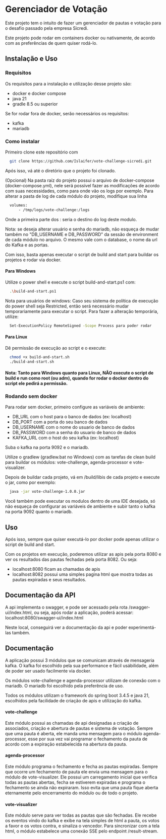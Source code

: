 
# Gerenciador de Votação

Este projeto tem o intuito de fazer um gerenciador de pautas e votação para o desafio passado pela empresa Sicredi.

Este projeto pode rodar em containers docker ou nativamente, de acordo com as preferências de quem quiser rodá-lo.




## Instalação e Uso

### Requisitos
Os requisitos para a instalação e utilização desse projeto são:
- docker e docker compose
- java 21
- gradle 8.5 ou superior

Se for rodar fora de docker, serão necessários os requisitos:
- kafka
- mariadb

### Como instalar
Primeiro clone este repositório com

```bash
  git clone https://github.com/Islaifer/vote-challenge-sicredi.git
```

Após isso, vá até o diretório que o projeto foi clonado.

(Opcional)
Na pasta raíz do projeto possui o arquivo de docker-compose (docker-compose.yml), nele será possível fazer as modificações de acordo com suas necessidades, como para onde vão os logs por exemplo. Para alterar a pasta de log de cada módulo do projeto, modifique sua linha

```bash
  volumes:
      - /tmp/logs/vote-challenge:/logs
```

Onde a primeira parte dos : seria o destino do log deste modulo.

Nota: se deseja alterar usuário e senha do mariadb, não esqueça de mudar também no "DB_USERNAME e DB_PASSWORD" da sessão de environment de cada módulo no arquivo. O mesmo vale com o database, o nome da url do Kafka e as portas.

Com isso, basta apenas executar o script de build and start para buildar os projetos e rodar via docker.

#### Para Windows

Utilize o power shell e execute o script build-and-start.ps1 com:

```bash
  .\build-and-start.ps1
```

Nota para usuários de windows:
Caso seu sistema de política de execução do power shell seja Restricted, então será necessário mudar temporariamente para executar o script. Para fazer a alteração temporária, utilize:

```bash
  Set-ExecutionPolicy RemoteSigned -Scope Process para poder rodar
```

#### Para Linux

Dê permissão de execução ao script e o execute:

```bash
  chmod +x build-and-start.sh
  ./build-and-start.sh
```

#### Nota: Tanto para Windows quanto para Linux, NÃO execute o script de build e run como root (ou adm), quando for rodar o docker dentro do script ele pedirá a permissão.

### Rodando sem docker
Para rodar sem docker, primeiro configure as variáveis de ambiente:
- DB_URL com o host para o banco de dados (ex: localhost)
- DB_PORT com a porta do seu banco de dados
- DB_USERNAME com o nome do usuario de banco de dados
- DB_PASSWORD com a senha do usuario de banco de dados
- KAFKA_URL com o host do seu kafka (ex: localhost)

Suba o kafka na porta 9092 e o mariadb.

Utilize o gradlew (gradlew.bat no Windows) com as tarefas de clean build para buildar os módulos: vote-challenge, agenda-processor e vote-visualizer.

Depois de buildar cada projeto, vá em /build/libis de cada projeto e execute o jar, como por exemplo:

```bash
  java -jar vote-challenge-1.0.0.jar
```

Você também pode executar os modulos dentro de uma IDE desejada, só não esqueça de configurar as variáveis de ambiente e subir tanto o kafka na porta 9092 quanto o mariadb.

## Uso
Após isso, sempre que quiser executá-lo por docker pode apenas utilizar o script de build and start.

Com os projetos em execução, poderemos utilizar as apis pela porta 8080 e ver os resultados das pautas fechadas pela porta 8082. Ou seja:
- localhost:8080 ficam as chamadas de apis
- localhost:8082 possui uma simples pagina html que mostra todas as pautas expiradas e seus resultados.
## Documentação da API

A api implementa o swagger, e pode ser acessado pela rota /swagger-ui/index.html, ou seja, após rodar a aplicação, poderá acessar:
localhost:8080/swagger-ui/index.html

Neste local, conseguirá ver a documentação da api e poder experimentá-las também.



## Documentação

A aplicação possui 3 módulos que se comunicam através de mensageria kafka.
O kafka foi escolhido pela sua performance e fácil usábilidade, além de poder ser usado facilmente via docker.

Os módulos vote-challenge e agenda-processor utilizam de conexão com o mariadb.
O mariadb foi escolhido pela preferência de uso.

Todos os módulos utilizam o framework do spring boot 3.4.5 e java 21, escolhidos pela facilidade de criação de apis e utilização do kafka.

#### vote-challenge
Este módulo possui as chamadas de api designadas a criação de associados, criação e abertura de pautas e sistema de votação.
Sempre que uma pauta é aberta, ele manda uma mensagem para o módulo agenda-processor, esse por sua vez vai programar o fechamento da pauta de acordo com a expiração estabelecida na abertura da pauta.

#### agenda-processor
Este módulo programa o fechamento e fecha as pautas expiradas. Sempre que ocorre um fechamento de pauta ele envia uma mensagem para o módulo de vote-visualizer.
Ele possui um carregamento inicial que verifica todas as pautas abertas, fecha se estiverem expiradas e programa o fechamento se ainda não expiraram. Isso evita que uma pauta fique aberta eternamente pelo encerramento do módulo ou de todo o projeto.

#### vote-visualizer
Este módulo serve para ver todas as pautas que são fechadas. Ele recebe os eventos vindo do kafka e exibe na tela simples de html a pauta, os votos a favor e os votos contra, e sinaliza o vencedor.
Para sincronizar com a tela html, o módulo estabelece uma conexão SSE pelo endpoint /result-stream.


